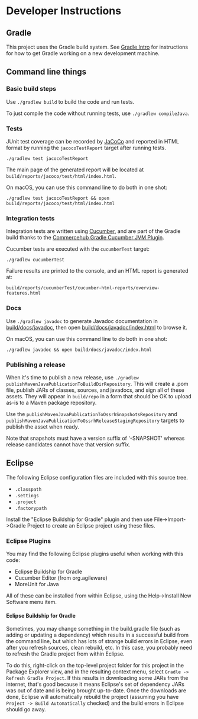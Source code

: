 # Developer Instructions

## Gradle

This project uses the Gradle build system. See [Gradle Intro](GRADLE_INTRO.md) for instructions for how to get Gradle working on a new development machine.

## Command line things

### Basic build steps

Use `./gradlew build` to build the code and run tests.

To just compile the code without running tests, use `./gradlew compileJava`.

### Tests

JUnit test coverage can be recorded by [JaCoCo][] and reported in HTML format by running the `jacocoTestReport` target after running tests.

```
./gradlew test jacocoTestReport
```

The main page of the generated report will be located at `build/reports/jacoco/test/html/index.html`.

On macOS, you can use this command line to do both in one shot:

```
./gradlew test jacocoTestReport && open build/reports/jacoco/test/html/index.html
```
 
### Integration tests

Integration tests are written using [Cucumber](https://cucumber.io/), and are part of the Gradle build thanks to the [Commercehub Gradle Cucumber JVM Plugin](https://github.com/commercehub-oss/gradle-cucumber-jvm-plugin).

Cucumber tests are executed with the `cucumberTest` target:

```
./gradlew cucumberTest
```

Failure results are printed to the console, and an HTML report is generated at:

```
build/reports/cucumberTest/cucumber-html-reports/overview-features.html
```

### Docs

Use `./gradlew javadoc` to generate Javadoc documentation in [build/docs/javadoc](build/docs/javadoc/), then open [build/docs/javadoc/index.html](build/docs/javadoc/index.html) to browse it.

On macOS, you can use this command line to do both in one shot:

```
./gradlew javadoc && open build/docs/javadoc/index.html
```

### Publishing a release

When it's time to publish a new release, use `./gradlew publishMavenJavaPublicationToBuildDirRepository`. This will create a .pom file, publish JARs of classes, sources, and javadocs, and sign all of these assets. They will appear in `build/repo` in a form that should be OK to upload as-is to a Maven package repository.

Use the `publishMavenJavaPublicationToOssrhSnapshotsRepository` and `publishMavenJavaPublicationToOssrhReleaseStagingRepository` targets to publish the asset when ready.

Note that snapshots must have a version suffix of '-SNAPSHOT' whereas release candidates cannot have that version suffix.

## Eclipse

The following Eclipse configuration files are included with this source tree.

* `.classpath`
* `.settings`
* `.project`
* `.factorypath`

Install the "Eclipse Buildship for Gradle" plugin and then use File->Import->Gradle Project to create an Eclipse project using these files.

### Eclipse Plugins

You may find the following Eclipse plugins useful when working with this code:

* Eclipse Buildship for Gradle
* Cucumber Editor (from org.agileware)
* MoreUnit for Java

All of these can be installed from within Eclipse, using the Help->Install New Software menu item.

#### Eclipse Buildship for Gradle

Sometimes, you may change something in the build.gradle file (such as adding or updating a dependency) which results in a successful build from the command line, but which has lots of strange build errors in Eclipse, even after you refresh sources, clean rebuild, etc. In this case, you probably need to refresh the Gradle project from within Eclipse.

To do this, right-click on the top-level project folder for this project in the Package Explorer view, and in the resulting context menu, select `Gradle -> Refresh Gradle Project`. If this results in downloading some JARs from the internet, that's good because it means Eclipse's set of dependency JARs was out of date and is being brought up-to-date. Once the downloads are done, Eclipse will automatically rebuild the project (assuming you have `Project -> Build Automatically` checked) and the build errors in Eclipse should go away.


[JaCoCo]: https://www.eclemma.org/jacoco/